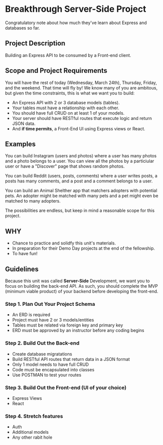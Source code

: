 # Breakthrough Server-Side Project

Congratulatory note about how much they've learn about Express and databases so far.

## Project Description 
Building an Express API to be consumed by a Front-end client.

## Scope and Project Requirements

You will have the rest of today (Wednesday, March 24th), Thursday, Friday, and the weekend. That time will fly by! We know many of you are ambitous, but given the time constraints, this is what we want you to build:
* An Express API with 2 or 3 database models (tables).
* Your tables must have a relationship with each other.
* You should have full CRUD on at least 1 of your models.
* Your server should have RESTful routes that execute logic and return JSON data.
* And **if time permits**, a Front-End UI using Express views or React.

## Examples
You can build Instagram (users and photos) where a user has many photos and a photo belongs to a user. You can view all the photos by a particiular user or have a "Discover" page that shows random photos.

You can build Reddit (users, posts, comments) where a user writes posts, a posts has many comments, and a post and a comment belongs to a user.

You can build an Animal Shelther app that matchers adopters with potential pets. An adopter might be matched with many pets and a pet might even be matched to many adopters. 

The possibilities are endless, but keep in mind a reasonable scope for this project.

## WHY 
* Chance to practice and solidfy this unit's materials.
* In preparation for their Demo Day projects at the end of the fellowship.
* To have fun!

## Guidelines
Because this unit was called **Server-Side** Development, we want you to focus on building the back-end API. As such, you should complete the MVP (minimum viable product) of your backend before developing the front-end. 

### Step 1. Plan Out Your Project Schema
* An ERD is required
* Project must have 2 or 3 models/entities
* Tables must be related via foreign key and primary key
* ERD must be approved by an instructor before any coding begins

### Step 2. Build Out the Back-end
* Create database migratations
* Build RESTful API routes that return data in a JSON format
* Only 1 model needs to have full CRUD
* Code must be encapsulated into classes
* Use POSTMAN to test your routes

### Step 3. Build Out the Front-end (UI of your choice)
* Express Views
* React

### Step 4. Stretch features
* Auth
* Additional models 
* Any other rabit hole
